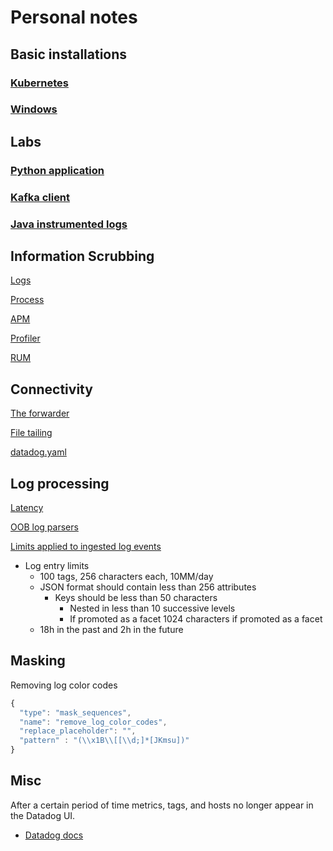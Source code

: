 # Personal notes

## Basic installations

### [Kubernetes](kubernetes/README.md)

### [Windows](windows.md)

## Labs

### [Python application](https://github.com/yafernandes/app-python)

### [Kafka client](https://github.com/yafernandes/kafka-client)

### [Java instrumented logs](https://github.com/yafernandes/instrumented-logs)

## Information Scrubbing

[Logs](https://docs.datadoghq.com/agent/logs/advanced_log_collection/?tab=exclude_at_match#scrub-sensitive-data-from-your-logs)

[Process](https://docs.datadoghq.com/infrastructure/process/?tab=linuxwindows#process-arguments-scrubbing)

[APM](https://docs.datadoghq.com/security/tracing/#filtering-baseline)

[Profiler](https://docs.datadoghq.com/tracing/profiler/profiler_troubleshooting/#removing-sensitive-information-from-profiles)

[RUM](https://docs.datadoghq.com/real_user_monitoring/browser/advanced_configuration/?tab=npm#scrub-sensitive-data-from-your-rum-data)

## Connectivity

[The forwarder](https://docs.datadoghq.com/agent/basic_agent_usage/?tab=agentv6v7#forwarder)

[File tailing](https://docs.datadoghq.com/logs/faq/log-collection-is-the-datadog-agent-losing-logs/#file-tailing)

[datadog.yaml](https://github.com/DataDog/datadog-agent/blob/master/pkg/config/config_template.yaml#L166-L171)

## Log processing

[Latency](https://docs.datadoghq.com/agent/logs/log_transport/?tab=https#configure-the-batch-wait-time)

[OOB log parsers](https://app.datadoghq.com/logs/pipelines/pipeline/library)

[Limits applied to ingested log events](https://docs.datadoghq.com/logs/log_collection/?tab=host#custom-log-forwarding)

- Log entry limits
  - 100 tags, 256 characters each, 10MM/day
  - JSON format should contain less than 256 attributes
    - Keys should be less than 50 characters
      - Nested in less than 10 successive levels
      - If promoted as a facet 1024 characters if promoted as a facet
  - 18h in the past and 2h in the future

## Masking

Removing log color codes

```javascript
{
  "type": "mask_sequences",
  "name": "remove_log_color_codes",
  "replace_placeholder": "",
  "pattern" : "(\\x1B\\[[\\d;]*[JKmsu])"
}
```

## Misc

After a certain period of time metrics, tags, and hosts no longer appear in the Datadog UI.

- [Datadog docs](https://docs.datadoghq.com/graphing/faq/historical-data)
